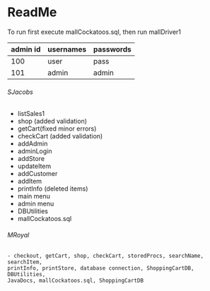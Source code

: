 # ReadMe
To run first execute mallCockatoos.sql, then run mallDriver1

admin id | usernames | passwords
-|-|-
100|user|pass
101|admin|admin

###### SJacobs
* listSales1
* shop (added validation)
* getCart(fixed minor errors)
* checkCart (added validation)
* addAdmin
* adminLogin
* addStore
* updateItem
* addCustomer
* addItem
* printInfo (deleted items)
* main menu
* admin menu
* DBUtilities
* mallCockatoos.sql

###### MRoyal
    - checkout, getCart, shop, checkCart, storedProcs, searchName, searchItem,
	printInfo, printStore, database connection, ShoppingCartDB, DBUtilities,
	JavaDocs, mallCockatoos.sql, ShoppingCartDB





